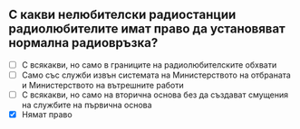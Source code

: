 ## С какви нелюбителски радиостанции радиолюбителите имат право да установяват нормална радиовръзка?

<!-- Верният отговор е отбелязан с [X] -->

- [ ] С всякакви, но само в границите на радиолюбителските обхвати
- [ ] Само със служби извън системата на Министерството на отбраната и Министерството на вътрешните работи
- [ ] С всякакви, но само на вторична основа без да създават смущения на службите на първична основа
- [X] Нямат право
